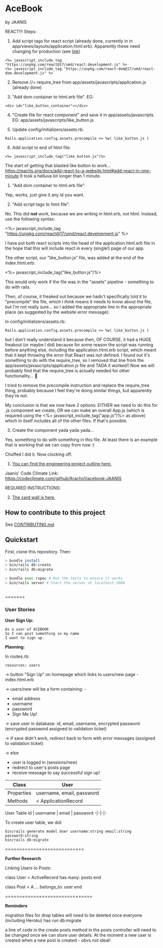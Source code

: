 # AceBook
by JAANIS

REACT!!!
Steps:
1. Add script tags for react script (already done, currently in <head> in app/views/layouts/application.html.erb). Apparently these need changing for production (see [link](https://reactjs.org/docs/add-react-to-a-website.html#add-react-in-one-minute))

```
<%= javascript_include_tag "https://unpkg.com/react@17/umd/react.development.js" %>
<%= javascript_include_tag "https://unpkg.com/react-dom@17/umd/react-dom.development.js" %>
```

2. Remove //= require_tree from app/assets/javascripts/application.js (already done)

3. "Add dom container to html.erb file". EG:
```
<div id="like_button_container"></div>
```

4. "Create file for react component" and save it in app/assets/javascripts. EG: app/assets/javascripts/like_button.js

5. Update config/initializers/assets.rb:

```
Rails.application.config.assets.precompile += %w( like_button.js )
```

6. Add script to end of html file:
```
<%= javascript_include_tag("like_button.js")%>
```


The start of getting that blasted like button to work... https://reactjs.org/docs/add-react-to-a-website.html#add-react-in-one-minute
It took a helluva lot longer than 1 minute.

1. "Add dom container to html.erb file".

Yep, works, just give it any id you want.

<div id="like_button_container"></div>

2. "Add script tags to html file".

No. This did **not** work, because we are writing in html.erb, not html. Instead, use the following syntax:

<%= javascript_include_tag "https://unpkg.com/react@17/umd/react.development.js" %>

I have put both react scripts into the head of the application.html.erb file in the hope that this will include react in every (single!) page of our app.

The other script, our "like_button.js" file, was added at the end of the index.html.erb:

<%= javascript_include_tag("like_button.js")%>

This would only work if the file was in the "assets" pipeline - something to do with rails.

Then, of course, it freaked out because we hadn't specifically told it to "precompile" the file, which I _think_ means it needs to know about the file, but I'm not really sure... so I added the appropriate line in the appropriate place (as suggested by the website error message):

In config/initializers/assets.rb:
```
Rails.application.config.assets.precompile += %w( like_button.js )
```

but I don't really understand it because then, OF COURSE, it had a HUGE freakout (or maybe I did) because for some reason the script was running before anything else, including the application.html.erb script, which meant that it kept throwing the error that React was not defined. I found out it's something to do with the require_tree, so I removed that line from the app/assets/javascripts/application.js file and TADA it worked!! Now we will probably find that the require_tree is actually needed for other functionality... :facepalm:

I tried to remove the precompile instruction and replace the require_tree thing, probably because I feel they're doing similar things, but apparently they're not.

My conclusion is that we now have 2 options: EITHER we need to do this for .js component we create, OR we can make an overall App.js (which is required using the <%= javascript_include_tag("app.js")%> as above) which in itself includes all of the other files. If that's possible.

3. Create the component yada yada yada...

Yes, something to do with something in this file. At least there is an example that is working that we can copy from now :)

Chuffed I did it. Now clocking off.


1. [You can find the engineering project outline here.](https://github.com/makersacademy/course/tree/master/engineering_projects/rails)

Jaanis' Code Climate Link:
https://codeclimate.com/github/Aracho1/acebook-JAANIS

REQUIRED INSTRUCTIONS:

2. [The card wall is here.](https://trello.com/b/mU9Va6vg/team)

## How to contribute to this project
See [CONTRIBUTING.md](CONTRIBUTING.md)

## Quickstart

First, clone this repository. Then:

```bash
> bundle install
> bin/rails db:create
> bin/rails db:migrate

> bundle exec rspec # Run the tests to ensure it works
> bin/rails server # Start the server at localhost:3000
```

##
=======
### User Stories

**User Sign Up:**
```
As a user of ACEBOOK
So I can post something in my name
I want to sign up.
```
**Planning:**

In routes.rb:
```
resources: users
```

-> button "Sign Up" on homepage which links to users/new page - index.html.erb

-> users/new will be a form containing: -
  - email address
  - username
  - password
  - Sign Me Up!

-> save user in database: id, email, username, encrypted password (encrypted password assigned to validation ticket)

-> if save didn't work, redirect back to form with error messages (assigned to validation ticket)

-> else
  - user is logged in (sessions/new)
  - redirect to user's posts page
  - receive message to say successful sign up!

| Class | User |
----|----
| Properties | username, email, password |
| Methods | < ApplicationRecord |

User Table
id | username | email | password
-|-|-|-

To create user table, we did:
```
bin/rails generate model User username:string email:string password:string
bin/rails db:migrate
```
============================

**Further Research**

Linking Users to Posts:

class User < ActiveRecord
  has many: posts
end

class Post < A....
  belongs_to: user
end

===============================

**Reminders**

migration files for drop tables will need to be deleted once everyone (including Heroku) has run db:migrate

a line of code in the create posts method in the posts controller will need to be changed once we can store user details. At the moment a new user is created when a new post is created - obvs not ideal!
